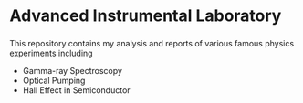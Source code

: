 # Advanced Instrumental Laboratory

### 
This repository contains my analysis and reports of various famous physics experiments including 
- Gamma-ray Spectroscopy
- Optical Pumping
- Hall Effect in Semiconductor
